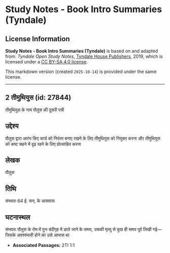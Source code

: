 # Study Notes - Book Intro Summaries (Tyndale)

## License Information

**Study Notes - Book Intro Summaries (Tyndale)** is based on and adapted from: _Tyndale Open Study Notes_, [Tyndale House Publishers](https://tyndaleopenresources.com/), 2019, which is licensed under a [CC BY-SA 4.0 license](https://creativecommons.org/licenses/by-sa/4.0/legalcode.en).

This markdown version (created `2025-10-14`) is provided under the same license.



--------------------------------

## 2 तीमुथियुस (id: 27844)

तीमुथियुस के नाम पौलुस की दूसरी पत्री

उद्देश्य
--------

पौलुस द्वारा आरंभ किए कार्य को निरंतर बनाए रखने के लिए तीमुथियुस को नियुक्त करना और तीमुथियुस को कष्ट सहने में दृढ़ रहने के लिए प्रोत्साहित करना

लेखक
----

पौलुस

तिथि
----

संभवतः 64 ई. सन्. के आसपास

घटनास्थल
--------

संभवतः पौलुस के रोम में पुनः बंदीगृह में डाले जाने के समय, उसकी मृत्यु से कुछ ही समय पूर्व लिखी गई—जिसके अवश्यंभावी होने का उसे आभास था

* **Associated Passages:** 2TI 1:1

